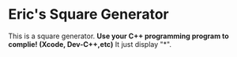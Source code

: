 # Eric's Square Generator
This is a square generator.
**Use your C++ programming program to complie! (Xcode, Dev-C++,etc)**
It just display "*".
